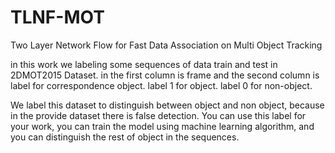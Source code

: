 # TLNF-MOT
Two Layer Network Flow for Fast Data Association on Multi Object Tracking


in this work we labeling some sequences of data train and test in 2DMOT2015 Dataset.
in the first column is frame and the second column is label for correspondence object.
label 1 for object.
label 0 for non-object.

We label this dataset to distinguish between object and non object, because in the provide dataset there is false detection.
You can use this label for your work, you can train the model using machine learning algorithm, and you can distinguish the rest of object in the sequences.
